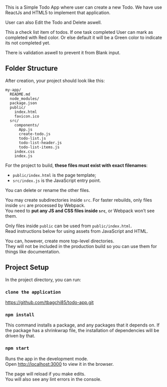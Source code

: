 This is a Simple Todo App where user can create a new Todo.
We have use ReactJs and HTML5 to implement that application.

User can also Edit the Todo and Delete aswell.


This a check list item of todos. If one task completed User can mark as completed with Red color.
Or else default it will be a Green color to indicate its not completed yet.


There is validation aswell to prevent it from Blank input.


## Folder Structure

After creation, your project should look like this:

```
my-app/
  README.md
  node_modules/
  package.json
  public/
    index.html
    favicon.ico
  src/
    components/
      App.js
      create-todo.js
      todo-list.js
      todo-list-header.js
      todo-list-items.js
    index.css
    index.js

```

For the project to build, **these files must exist with exact filenames**:

* `public/index.html` is the page template;
* `src/index.js` is the JavaScript entry point.

You can delete or rename the other files.

You may create subdirectories inside `src`. For faster rebuilds, only files inside `src` are processed by Webpack.<br>
You need to **put any JS and CSS files inside `src`**, or Webpack won’t see them.

Only files inside `public` can be used from `public/index.html`.<br>
Read instructions below for using assets from JavaScript and HTML.

You can, however, create more top-level directories.<br>
They will not be included in the production build so you can use them for things like documentation.

## Project Setup

In the project directory, you can run:

### `clone the application`

https://github.com/tbagchi85/todo-app.git


### `npm install`

This command installs a package, and any packages that it depends on. If the package has a shrinkwrap file, the installation of dependencies will be driven by that.


### `npm start`

Runs the app in the development mode.<br>
Open [http://localhost:3000](http://localhost:3000) to view it in the browser.

The page will reload if you make edits.<br>
You will also see any lint errors in the console.



